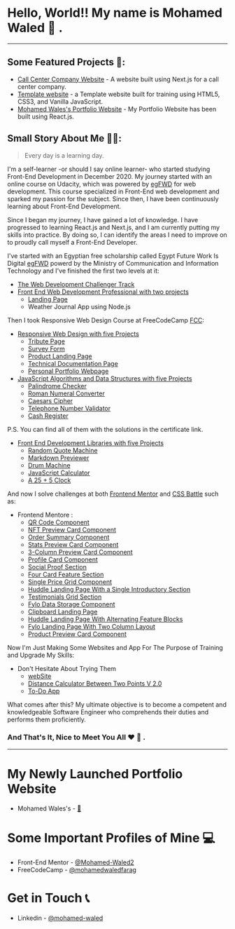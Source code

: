 # Hello, World!! My name is Mohamed Waled 👋 .

---

## Some Featured Projects 📌:

- [Call Center Company Website] - A website built using Next.js for a call center company.
- [Template website] - a Template website built for training using HTML5, CSS3, and Vanilla JavaScript.
- [Mohamed Wales's Portfolio Website] - My Portfolio Website has been built using React.js.

## Small Story About Me 👨‍💻:

> Every day is a learning day.

I'm a self-learner -or should I say online learner- who started studying Front-End Development in December 2020. My journey started with an online course on Udacity, which was powered by [egFWD] for web development. This course specialized in Front-End web development and sparked my passion for the subject. Since then, I have been continuously learning about Front-End Development.

Since I began my journey, I have gained a lot of knowledge. I have progressed to learning React.js and Next.js, and I am currently putting my skills into practice. By doing so, I can identify the areas I need to improve on to proudly call myself a Front-End Developer.

I've started with an Egyptian free scholarship called Egypt Future Work Is Digital [egFWD] powerd by the Ministry of Communication and Information Technology and I've finished the first two levels at it:

- [The Web Development Challenger Track]
- [Front End Web Development Professional with two projects]
  - [Landing Page]
  - Weather Journal App using Node.js

Then I took Responsive Web Design Course at FreeCodeCamp [FCC]:

- [Responsive Web Design with five Projects]
  - [Tribute Page]
  - [Survey Form]
  - [Product Landing Page]
  - [Technical Documentation Page]
  - [Personal Portfolio Webpage]
- [JavaScript Algorithms and Data Structures with five Projects]
  - [Palindrome Checker]
  - [Roman Numeral Converter]
  - [Caesars Cipher]
  - [Telephone Number Validator]
  - [Cash Register]

P.S. You can find all of them with the solutions in the certificate link.

- [Front End Development Libraries with five Projects]
  - [Random Quote Machine]
  - [Markdown Previewer]
  - [Drum Machine]
  - [JavaScript Calculator]
  - [A 25 + 5 Clock]

And now I solve challenges at both [Frontend Mentor] and [CSS Battle] such as:

- Frontend Mentore :
  - [QR Code Component]
  - [NFT Preview Card Component]
  - [Order Summary Component]
  - [Stats Preview Card Component]
  - [3-Column Preview Card Component]
  - [Profile Card Component]
  - [Social Proof Section]
  - [Four Card Feature Section]
  - [Single Price Grid Component]
  - [Huddle Landing Page With a Single Introductory Section]
  - [Testimonials Grid Section]
  - [Fylo Data Storage Component]
  - [Clipboard Landing Page]
  - [Huddle Landing Page With Alternating Feature Blocks]
  - [Fylo Landing Page With Two Column Layout]
  - [Product Preview Card Component]

Now I'm Just Making Some Websites and App For The Purpose of Training and Upgrade My Skills:

- Don't Hesitate About Trying Them
  - [webSite]
  - [Distance Calculator Between Two Points V 2.0]
  - [To-Do App]

What comes after this? My ultimate objective is to become a competent and knowledgeable Software Engineer who comprehends their duties and performs them proficiently.

### And That's It, Nice to Meet You All ❤️ 👋 .

---

# My Newly Launched Portfolio Website

- Mohamed Wales's - [🔗]

# Some Important Profiles of Mine 💻

- Front-End Mentor - [@Mohamed-Waled2]
- FreeCodeCamp - [@mohamedwaledfarag]

# Get in Touch 📞

- Linkedin - [@mohamed-waled]

[//]: # "This is Comment"
[Call Center Company Website]: https://callcenter-company.mohamedwaled.com/
[Template website]: https://landing-page.mohamedwaled.com/
[Mohamed Wales's Portfolio Website]: https://mohamedwaled.com/
[egFWD]: https://egfwd.com/?lang=ar
[FCC]: https://freecodecamp.org/
[Frontend Mentor]: https://www.frontendmentor.io/
[CSS Battle]: https://cssbattle.dev/
[Elzero web school]: https://www.youtube.com/c/ElzeroInfo
[The Web Development Challenger Track]: https://s3-us-west-2.amazonaws.com/udacity-printer/production/certificates/dc0c4d79-c6c8-4a27-95f4-0d7a86d703aa.pdf
[Front End Web Development Professional with two projects]: https://graduation.udacity.com/confirm/KKHPEC4K
[Responsive Web Design with five Projects]: https://www.freecodecamp.org/certification/mohamedwaledfarag/responsive-web-design
[JavaScript Algorithms and Data Structures with five Projects]: https://www.freecodecamp.org/certification/mohamedwaledfarag/javascript-algorithms-and-data-structures
[Front End Development Libraries with five Projects]: https://www.freecodecamp.org/certification/mohamedwaledfarag/front-end-development-libraries
[Landing Page]: https://mohamed-waled.github.io/Landing-Page/
[Tribute Page]: https://mohamed-waled.github.io/Tribute-Page/
[Survey Form]: https://mohamed-waled.github.io/Survey-Form/
[Product Landing Page]: https://mohamed-waled.github.io/Product-Landing-Page/
[Technical Documentation Page]: https://mohamed-waled.github.io/Technical-Documentation-Page/
[Personal Portfolio Webpage]: https://mohamed-waled.github.io/Personal-Portfolio-Webpage/
[QR Code Component]: https://mohamed-waled.github.io/QR-Code-Component/
[NFT Preview Card Component]: https://mohamed-waled.github.io/NFT-Preview-Card-Component/
[Order Summary Component]: https://mohamed-waled.github.io/Order-Summary-Component/
[Stats Preview Card Component]: https://mohamed-waled.github.io/Stats-Preview-Card-Component/
[3-Column Preview Card Component]: https://mohamed-waled.github.io/3-Column-Preview-Card-Component/
[Profile Card Component]: https://mohamed-waled.github.io/Profile-Card-Component/
[Social Proof Section]: https://mohamed-waled.github.io/Social-Proof-Section/
[Four Card Feature Section]: https://mohamed-waled.github.io/Four-Card-Feature-Section/
[Single Price Grid Component]: https://mohamed-waled.github.io/Single-Price-Grid-Component/
[Huddle Landing Page With a Single Introductory Section]: https://mohamed-waled.github.io/Huddle-Landing-Page-With-a-Single-Introductory-Section/
[Testimonials Grid Section]: https://mohamed-waled.github.io/Testimonials-Grid-Section/
[Fylo Data Storage Component]: https://mohamed-waled.github.io/Fylo-Data-Storage-Component/
[Clipboard Landing Page]: https://mohamed-waled.github.io/Clipboard-Landing-Page/
[Huddle Landing Page With Alternating Feature Blocks]: https://mohamed-waled.github.io/Huddle-Landing-Page-With-Alternating-Feature-Blocks/
[Fylo Landing Page With Two Column Layout]: https://mohamed-waled.github.io/Fylo-Landing-Page-With-Two-Column-Layout/
[Product Preview Card Component]: https://mohamed-waled.github.io/Product-Preview-Card-Component/
[webSite]: https://mohamed-waled.github.io/webSite/
[Distance Calculator Between Two Points V 2.0]: https://mohamed-waled.github.io/Distance-Calculator-Between-Two-Points-V-2.0/
[To-Do App]: https://mohamed-waled.github.io/To-Do-App/
[Random Quote Machine]: https://random-quote-machine-lyart.vercel.app/
[Markdown Previewer]: https://markdown-previewer-gules.vercel.app/
[Drum Machine]: https://drum-machine-opal.vercel.app/
[JavaScript Calculator]: https://java-script-calculator-xi.vercel.app/
[A 25 + 5 Clock]: https://a-25-5-clock-coral.vercel.app/
[Palindrome Checker]: https://github.com/Mohamed-Waled/Palindrome-Checker
[Roman Numeral Converter]: https://github.com/Mohamed-Waled/Roman-Numeral-Converter
[Caesars Cipher]: https://github.com/Mohamed-Waled/Caesars-Cipher
[Telephone Number Validator]: https://github.com/Mohamed-Waled/Telephone-Number-Validator
[Cash Register]: https://github.com/Mohamed-Waled/Cash-Register
[@mohamed-waled]: https://www.linkedin.com/in/mohamed-waled-82a51a1bb/
[@Mohamed-Waled2]: https://www.frontendmentor.io/profile/Mohamed-Waled
[@m_4_]: https://cssbattle.dev/player/m_4_
[@mohamedwaledfarag]: https://www.freecodecamp.org/mohamedwaledfarag
[@MohamedWaled]: https://leetcode.com/MohamedWaled/
[🔗]: https://mohamedwaled.com/
